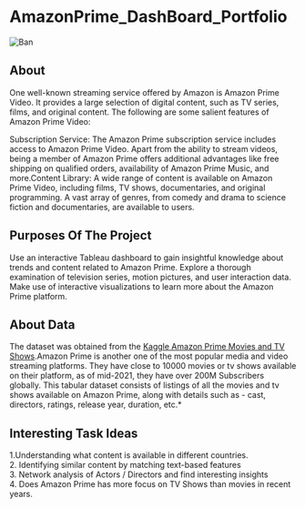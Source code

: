 # AmazonPrime_DashBoard_Portfolio


![Ban](https://github.com/SFutureAnalyst/AmazonPrime_Video_DashBoard_PortFolio/assets/146059342/cf089f16-14bb-4091-8b55-5c55e2fb3bdb)


## About
One well-known streaming service offered by Amazon is Amazon Prime Video. It provides a large selection of digital content, such as TV series, films, and original content. The following are some salient features of Amazon Prime Video:

Subscription Service: The Amazon Prime subscription service includes access to Amazon Prime Video. Apart from the ability to stream videos, being a member of Amazon Prime offers additional advantages like free shipping on qualified orders, availability of Amazon Prime Music, and more.Content Library: A wide range of content is available on Amazon Prime Video, including films, TV shows, documentaries, and original programming. A vast array of genres, from comedy and drama to science fiction and documentaries, are available to users.

## Purposes Of The Project
Use an interactive Tableau dashboard to gain insightful knowledge about trends and content related to Amazon Prime. Explore a thorough examination of television series, motion pictures, and user interaction data. Make use of interactive visualizations to learn more about the Amazon Prime platform.
## About Data

The dataset was obtained from the [Kaggle Amazon Prime Movies and TV Shows](https://www.kaggle.com/datasets/shivamb/amazon-prime-movies-and-tv-shows).Amazon Prime is another one of the most popular media and video streaming platforms. They have close to 10000 movies or tv shows available on their platform, as of mid-2021, they have over 200M Subscribers globally. This tabular dataset consists of listings of all the movies and tv shows available on Amazon Prime, along with details such as - cast, directors, ratings, release year, duration, etc.*

## Interesting Task Ideas
1.Understanding what content is available in different countries.<br>
2. Identifying similar content by matching text-based features<br>
3. Network analysis of Actors / Directors and find interesting insights<br>
4. Does Amazon Prime has more focus on TV Shows than movies in recent years.<br>
